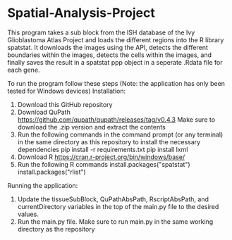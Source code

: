 # Spatial-Analysis-Project

This program takes a sub block from the ISH database of the Ivy Glioblastoma Atlas Project and loads the different regions into the R library spatstat. It  downloads the images using the API, detects the different boundaries within the images, detects the cells within the images, and finally saves the result in a spatstat ppp object in a seperate .Rdata file for each gene. 

To run the program follow these steps (Note: the application has only been tested for Windows devices)
Installation:
  1. Download this GitHub repository
  2. Download QuPath
     https://github.com/qupath/qupath/releases/tag/v0.4.3
     Make sure to download the .zip version and extract the contents
  3. Run the following commands in the command prompt (or any terminal) in the same directory as this repository to install the necessary dependencies
     pip install -r requirements.txt
     pip install lxml
  4. Download R
     https://cran.r-project.org/bin/windows/base/
  5. Run the following R commands
     install.packages("spatstat")
     install.packages("rlist")

Running the application:
1. Update the tissueSubBlock, QuPathAbsPath, RscriptAbsPath, and currentDirectory variables in the top of the main.py file to the desired values.
2. Run the main.py file. Make sure to run main.py in the same working directory as the repository
